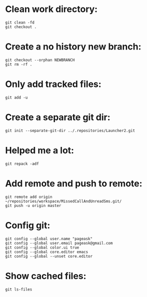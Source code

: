 Clean work directory:
=====================

    git clean -fd
    git checkout .

Create a no history new branch:
===============================

    git checkout --orphan NEWBRANCH
    git rm -rf .

Only add tracked files:
=======================

    git add -u

Create a separate git dir:
==========================

    git init --separate-git-dir ../.repositories/Launcher2.git

Helped me a lot:
================

    git repack -adf

Add remote and push to remote:
==============================

    git remote add origin ~/repositories/workspace/MissedCallAndUnreadSms.git/
    git push -u origin master

Config git:
===========

    git config --global user.name "pageask"
    git config --global user.email pageask@gmail.com
    git config --global color.ui true
    git config --global core.editor emacs
    git config --global --unset core.editor

Show cached files:
==================

    git ls-files